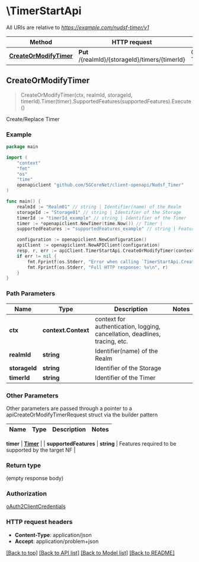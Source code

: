 # \TimerStartApi

All URIs are relative to *https://example.com/nudsf-timer/v1*

Method | HTTP request | Description
------------- | ------------- | -------------
[**CreateOrModifyTimer**](TimerStartApi.md#CreateOrModifyTimer) | **Put** /{realmId}/{storageId}/timers/{timerId} | Create/Replace Timer



## CreateOrModifyTimer

> CreateOrModifyTimer(ctx, realmId, storageId, timerId).Timer(timer).SupportedFeatures(supportedFeatures).Execute()

Create/Replace Timer



### Example

```go
package main

import (
    "context"
    "fmt"
    "os"
    "time"
    openapiclient "github.com/5GCoreNet/client-openapi/Nudsf_Timer"
)

func main() {
    realmId := "Realm01" // string | Identifier(name) of the Realm
    storageId := "Storage01" // string | Identifier of the Storage
    timerId := "timerId_example" // string | Identifier of the Timer
    timer := *openapiclient.NewTimer(time.Now()) // Timer | 
    supportedFeatures := "supportedFeatures_example" // string | Features required to be supported by the target NF (optional)

    configuration := openapiclient.NewConfiguration()
    apiClient := openapiclient.NewAPIClient(configuration)
    resp, r, err := apiClient.TimerStartApi.CreateOrModifyTimer(context.Background(), realmId, storageId, timerId).Timer(timer).SupportedFeatures(supportedFeatures).Execute()
    if err != nil {
        fmt.Fprintf(os.Stderr, "Error when calling `TimerStartApi.CreateOrModifyTimer``: %v\n", err)
        fmt.Fprintf(os.Stderr, "Full HTTP response: %v\n", r)
    }
}
```

### Path Parameters


Name | Type | Description  | Notes
------------- | ------------- | ------------- | -------------
**ctx** | **context.Context** | context for authentication, logging, cancellation, deadlines, tracing, etc.
**realmId** | **string** | Identifier(name) of the Realm | 
**storageId** | **string** | Identifier of the Storage | 
**timerId** | **string** | Identifier of the Timer | 

### Other Parameters

Other parameters are passed through a pointer to a apiCreateOrModifyTimerRequest struct via the builder pattern


Name | Type | Description  | Notes
------------- | ------------- | ------------- | -------------



 **timer** | [**Timer**](Timer.md) |  | 
 **supportedFeatures** | **string** | Features required to be supported by the target NF | 

### Return type

 (empty response body)

### Authorization

[oAuth2ClientCredentials](../README.md#oAuth2ClientCredentials)

### HTTP request headers

- **Content-Type**: application/json
- **Accept**: application/problem+json

[[Back to top]](#) [[Back to API list]](../README.md#documentation-for-api-endpoints)
[[Back to Model list]](../README.md#documentation-for-models)
[[Back to README]](../README.md)

